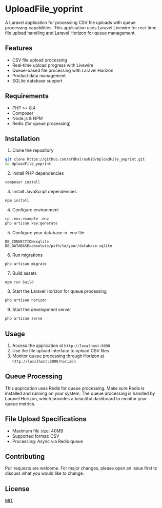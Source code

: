 # UploadFile_yoprint

A Laravel application for processing CSV file uploads with queue processing capabilities. This application uses Laravel Livewire for real-time file upload handling and Laravel Horizon for queue management.

## Features

- CSV file upload processing
- Real-time upload progress with Livewire
- Queue-based file processing with Laravel Horizon
- Product data management
- SQLite database support

## Requirements

- PHP >= 8.4
- Composer
- Node.js & NPM
- Redis (for queue processing)

## Installation

1. Clone the repository
```bash
git clone https://github.com/afdhalrashid/UploadFile_yoprint.git
cd UploadFile_yoprint
```

2. Install PHP dependencies
```bash
composer install
```

3. Install JavaScript dependencies
```bash
npm install
```

4. Configure environment
```bash
cp .env.example .env
php artisan key:generate
```

5. Configure your database in .env file
```
DB_CONNECTION=sqlite
DB_DATABASE=absolute/path/to/your/database.sqlite
```

6. Run migrations
```bash
php artisan migrate
```

7. Build assets
```bash
npm run build
```

8. Start the Laravel Horizon for queue processing
```bash
php artisan horizon
```

9. Start the development server
```bash
php artisan serve
```

## Usage

1. Access the application at `http://localhost:8000`
2. Use the file upload interface to upload CSV files
3. Monitor queue processing through Horizon at `http://localhost:8000/horizon`

## Queue Processing

This application uses Redis for queue processing. Make sure Redis is installed and running on your system. The queue processing is handled by Laravel Horizon, which provides a beautiful dashboard to monitor your queue metrics.

## File Upload Specifications

- Maximum file size: 40MB
- Supported format: CSV
- Processing: Async via Redis queue

## Contributing

Pull requests are welcome. For major changes, please open an issue first to discuss what you would like to change.

## License

[MIT](https://choosealicense.com/licenses/mit/)
